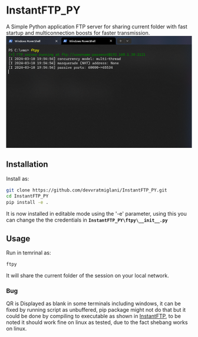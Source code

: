 # InstantFTP_PY
A  Simple Python application FTP server for sharing current folder with fast startup and multiconnection boosts for faster transmission.
![ftpy demo in windows powershell](https://raw.githubusercontent.com/devvratmiglani/InstantFTP_PY/main/ftpy-powershell-demo.png)
## Installation
Install as: 
```sh
git clone https://github.com/devvratmiglani/InstantFTP_PY.git
cd InstantFTP_PY
pip install -e .
```
It is now installed in editable mode using the '-e' parameter, using this you can change the the credentials in **`InstantFTP_PY\ftpy\__init__.py`**

## Usage
Run in temrinal as:
```sh
ftpy
```
It will share the current folder of the session on your local network.

### Bug
QR is Displayed as blank in some terminals including windows, it can be fixed by running script as unbuffered, pip package might not do that but it could be done by compiling to executable as shown in [InstantFTP](https://github.com/devvratmiglani/InstantFTP), to be noted it should work fine on linux as tested, due to the fact shebang works on linux.